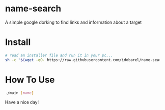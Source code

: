 # name-search
A simple google dorking to find links and information about a target

# Install
```bash
# read an installer file and run it in your pc...
sh -c "$(wget -qO- https://raw.githubusercontent.com/idobarel/name-search/main/install.sh)"
```

# How To Use
```bash
./main [name]
```

Have a nice day!
